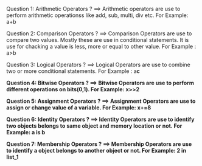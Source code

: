 Question 1: Arithmetic Operators ?
==> Arithmetic operators are use to perform arithmetic operationss like add, sub, multi, div etc.
For Example: a+b

Question 2: Comparison Operators ?
==> Comparison Operators are use to compare two values. Mostly these are use in conditional statements. It is use for chacking a value is less, more or equal to other value.
For Example : a>b

Question 3: Logical Operators ?
==> Logical Operators are use to combine two or more conditional statements. 
For Example : a<b and a>c

Question 4: Bitwise Operators ?
==> Bitwise Operators are use to perform different operations on bits(0,1).
For Example: x>>2

Question 5: Assignment Operators  ?
==> Assignment Operators are use to assign or change value of a variable.
For Example: x+=8

Question 6: Identity Operators ?
==> Identity Operators are use to identify two objects belongs to same object and memory location or not.
For Example: a is b

Question 7: Membership Operators ?
==> Membership Operators are use to identify a object belongs to another object or not.
For Example: 2 in list_1
